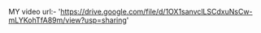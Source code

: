 MY video url:- 'https://drive.google.com/file/d/1OX1sanvclLSCdxuNsCw-mLYKohTfA89m/view?usp=sharing'
